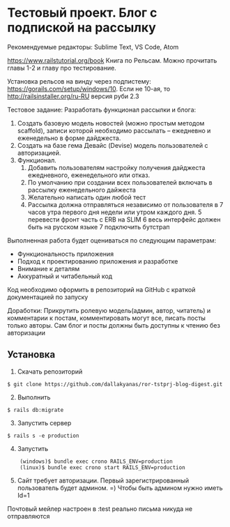 # Тестовый проект. Блог с подпиской на рассылку

Рекомендуемые редакторы: Sublime Text, VS Code, Atom

https://www.railstutorial.org/book Книга по Рельсам. Можно прочитать главы 1-2 и главу про тестирование.

Установка рельсов на винду через подпистему: https://gorails.com/setup/windows/10. Если не 10-ая, то http://railsinstaller.org/ru-RU версия руби 2.3

Тестовое задание:
Разработать функционал рассылки и блога:

1. Создать базовую модель новостей (можно простым методом scaffold), записи которой необходимо рассылать – ежедневно и еженедельно в форме дайджеста.
2. Создать на базе гема Девайс (Devise) модель пользователей с авторизацией.
3. Функционал.
   1. Добавить пользователям настройку получения дайджеста ежедневного, еженедельного или отказ.
   2. По умолчанию при создании всех пользователей включать в рассылку еженедельного дайжеста
   3. Желательно написать один любой тест
   4. Рассылка должна отправляться независимо от пользователя в 7 часов утра первого дня недели или утром
каждого дня.
   5 перевести фронт часть с ERB на SLIM
   6 весь интерфейс должен быть на русском языке
   7 подключить бутстрап

Выполненная работа будет оцениваться по следующим параметрам:
* Функциональность приложения
* Подход к проектированию приложения и разработке
* Внимание к деталям
* Аккуратный и читабельный код

Код необходимо оформить в репозиторий на GitHub с краткой документацией по запуску

Доработки: Прикрутить ролевую модель(админ, автор, читатель) и комментарии к постам, комментировать могут все, писать посты только авторы. Сам блог и посты должны быть доступны к чтению без авторизации

## Установка

1. Скачать репозиторий
```
$ git clone https://github.com/dallakyanas/ror-tstprj-blog-digest.git
```
2. Выполнить
```
$ rails db:migrate
```
3. Запустить сервер
```
$ rails s -e production
```
4. Запустить
```
    (windows)$ bundle exec crono RAILS_ENV=production
    (linux)$ bundle exec crono start RAILS_ENV=production
```
5. Сайт требует авторизации. Первый зарегистрированный пользователь будет админом. =) Чтобы быть админом нужно иметь Id=1

Почтовый мейлер настроен в :test реально письма никуда не отправляются
